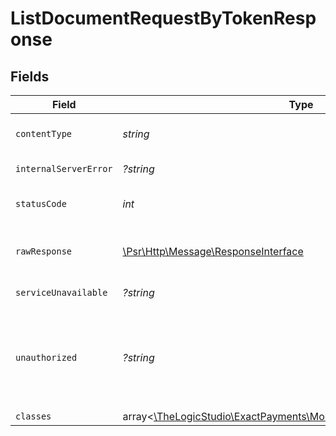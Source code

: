 # ListDocumentRequestByTokenResponse


## Fields

| Field                                                                                                          | Type                                                                                                           | Required                                                                                                       | Description                                                                                                    |
| -------------------------------------------------------------------------------------------------------------- | -------------------------------------------------------------------------------------------------------------- | -------------------------------------------------------------------------------------------------------------- | -------------------------------------------------------------------------------------------------------------- |
| `contentType`                                                                                                  | *string*                                                                                                       | :heavy_check_mark:                                                                                             | HTTP response content type for this operation                                                                  |
| `internalServerError`                                                                                          | *?string*                                                                                                      | :heavy_minus_sign:                                                                                             | **Internal Server Error**<br/>                                                                                 |
| `statusCode`                                                                                                   | *int*                                                                                                          | :heavy_check_mark:                                                                                             | HTTP response status code for this operation                                                                   |
| `rawResponse`                                                                                                  | [\Psr\Http\Message\ResponseInterface](https://www.php-fig.org/psr/psr-7/#33-psrhttpmessageresponseinterface)   | :heavy_minus_sign:                                                                                             | Raw HTTP response; suitable for custom response parsing                                                        |
| `serviceUnavailable`                                                                                           | *?string*                                                                                                      | :heavy_minus_sign:                                                                                             | **Service Unavailable**<br/>                                                                                   |
| `unauthorized`                                                                                                 | *?string*                                                                                                      | :heavy_minus_sign:                                                                                             | **Unauthorized**\<br/>\<br/>When you'll get `401 Unauthorized` response:<br/>- The Document Request Token is invalid.<br/> |
| `classes`                                                                                                      | array<[\TheLogicStudio\ExactPayments\Models\Operations\ResponseBody](../../Models/Operations/ResponseBody.md)> | :heavy_minus_sign:                                                                                             | **OK**                                                                                                         |